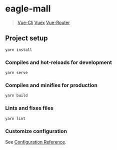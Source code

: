 # eagle-mall
> [Vue-Cli](https://cli.vuejs.org/zh/guide/creating-a-project.html)
> [Vuex](https://vuex.vuejs.org/zh/guide/)
> [Vue-Router](https://router.vuejs.org/)

## Project setup
```
yarn install
```

### Compiles and hot-reloads for development
```
yarn serve
```

### Compiles and minifies for production
```
yarn build
```

### Lints and fixes files
```
yarn lint
```

### Customize configuration
See [Configuration Reference](https://cli.vuejs.org/config/).
